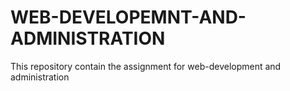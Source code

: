 # WEB-DEVELOPEMNT-AND-ADMINISTRATION
This repository contain the assignment for web-development and administration
